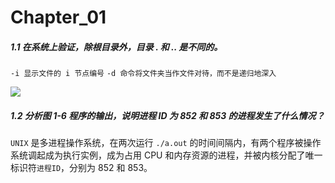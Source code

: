 
# Chapter_01

##### 1.1 在系统上验证，除根目录外，目录 . 和 .. 是不同的。

`-i 显示文件的 i 节点编号`
`-d 命令将文件夹当作文件对待，而不是递归地深入`

![](/Users/bot/Desktop/APUE/APUE/Image/1.1.png)

##### 1.2 分析图 1-6 程序的输出，说明进程 ID 为 852 和 853 的进程发生了什么情况？

`UNIX` 是多进程操作系统，在两次运行 `./a.out` 的时间间隔内，有两个程序被操作系统调起成为执行实例，成为占用 CPU 和内存资源的进程，并被内核分配了唯一标识符`进程ID`，分别为 852 和 853。
